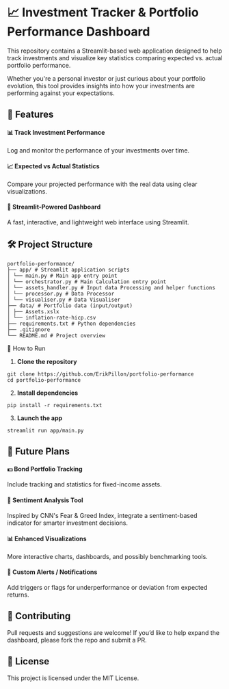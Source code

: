 # 📈 Investment Tracker & Portfolio Performance Dashboard
This repository contains a Streamlit-based web application designed to help track investments and visualize key statistics comparing expected vs. actual portfolio performance.

Whether you're a personal investor or just curious about your portfolio evolution, this tool provides insights into how your investments are performing against your expectations.

## 🚀 Features
#### 📊 Track Investment Performance
Log and monitor the performance of your investments over time.

#### 📈 Expected vs Actual Statistics
Compare your projected performance with the real data using clear visualizations.

#### 🧮 Streamlit-Powered Dashboard
A fast, interactive, and lightweight web interface using Streamlit.

## 🛠️ Project Structure
```
portfolio-performance/
├── app/ # Streamlit application scripts 
│ └── main.py # Main app entry point 
│ └── orchestrator.py # Main Calculation entry point
│ └── assets_handler.py # Input data Processing and helper functions  
│ └── processor.py # Data Processor
│ └── visualiser.py # Data Visualiser 
├── data/ # Portfolio data (input/output) 
│ ├── Assets.xslx 
│ └── inflation-rate-hicp.csv  
├── requirements.txt # Python dependencies 
├── .gitignore 
└── README.md # Project overview 
```

🧪 How to Run
1. **Clone the repository**

```
git clone https://github.com/ErikPillon/portfolio-performance
cd portfolio-performance
```

2. **Install dependencies**

```
pip install -r requirements.txt
```

3. **Launch the app**

```
streamlit run app/main.py
```

## 🔮 Future Plans

#### 💵 Bond Portfolio Tracking
Include tracking and statistics for fixed-income assets.

#### 🧠 Sentiment Analysis Tool
Inspired by CNN's Fear & Greed Index, integrate a sentiment-based indicator for smarter investment decisions.

#### 📊 Enhanced Visualizations
More interactive charts, dashboards, and possibly benchmarking tools.

#### 💬 Custom Alerts / Notifications
Add triggers or flags for underperformance or deviation from expected returns.

## 🤝 Contributing
Pull requests and suggestions are welcome! If you’d like to help expand the dashboard, please fork the repo and submit a PR.

## 📜 License
This project is licensed under the MIT License.